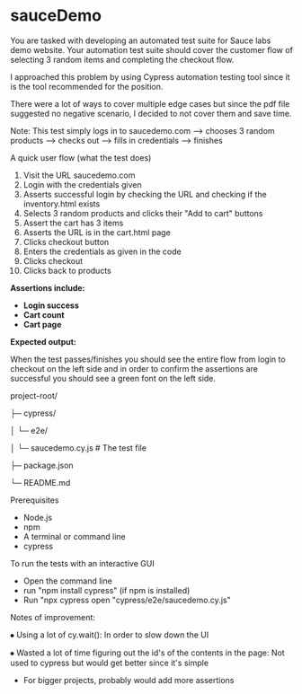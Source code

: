 # sauceDemo

You are tasked with developing an automated test suite for Sauce labs demo website. Your automation test suite should cover the customer flow of selecting 3 random items and completing the checkout flow.



I approached this problem by using Cypress automation testing tool since it is the tool recommended for the position.

There were a lot of ways to cover multiple edge cases but since the pdf file suggested no negative scenario, I decided to not cover them and save time. 



Note: This test simply logs in to saucedemo.com --> chooses 3 random products --> checks out --> fills in credentials --> finishes



A quick user flow (what the test does)

1. Visit the URL saucedemo.com
2. Login with the credentials given
3. Asserts successful login by checking the URL and checking if the inventory.html exists
4. Selects 3 random products and clicks their "Add to cart" buttons
5. Assert the cart has 3 items
6. Asserts the URL is in the cart.html page
7. Clicks checkout button
8. Enters the credentials as given in the code
9. Clicks checkout
10. Clicks back to products


    

**Assertions include:** 

* **Login success**
* **Cart count**
* **Cart page** 





**Expected output:** 

When the test passes/finishes you should see the entire flow from login to checkout on the left side and in order to confirm the assertions are successful you should see a green font on the left side.







project-root/

├─ cypress/

│ └─ e2e/

│ └─ saucedemo.cy.js # The test file

├─ package.json

└─ README.md



Prerequisites

* Node.js
* npm
* A terminal or command line
* cypress





To run the tests with an interactive GUI

* Open the command line
* run "npm install cypress" (if npm is installed)
* Run "npx cypress open "cypress/e2e/saucedemo.cy.js"





Notes of improvement:

⦁	Using a lot of cy.wait(): In order to slow down the UI

⦁	Wasted a lot of time figuring out the id's of the contents in the page: Not used to cypress but would get better since it's simple

* For bigger projects, probably would add more assertions



